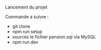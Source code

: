 Lancement du projet


Commande a suivre : 
- git clone
- npm run setup
- sourcez le fichier pension.sql via MySQL
- npm run dev

